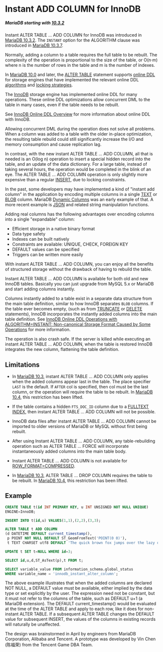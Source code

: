 # Instant ADD COLUMN for InnoDB

##### MariaDB starting with [10.3.2](/kb/en/mariadb-1032-release-notes/)

Instant <a undefined>ALTER TABLE ... ADD COLUMN</a> for InnoDB was introduced in [MariaDB 10.3.2](/kb/en/mariadb-1032-release-notes/). The `INSTANT` option for the <a undefined>ALGORITHM</a> clause was introduced in [MariaDB 10.3.7](/kb/en/mariadb-1037-release-notes/).

Normally, adding a column to a table requires the full table to be rebuilt. The complexity of the operation is proportional to the size of the table, or O(n·m) where n is the number of rows in the table and m is the number of indexes.

In [MariaDB 10.0](/kb/en/what-is-mariadb-100/) and later, the [ALTER TABLE](/sql-statements-structure/sql-statements/data-definition/alter/alter-table) statement supports [online DDL](/kb/en/alter-table/#online-ddl) for storage engines that have implemented the relevant online DDL [algorithms](/kb/en/alter-table/#algorithm) and [locking strategies](/kb/en/alter-table/#lock).

The [InnoDB](/columns-storage-engines-and-plugins/storage-engines/innodb) storage engine has implemented online DDL for many operations. These online DDL optimizations allow concurrent DML to the table in many cases, even if the table needs to be rebuilt.

See [InnoDB Online DDL Overview](/columns-storage-engines-and-plugins/storage-engines/innodb/innodb-online-ddl/innodb-online-ddl-overview) for more information about online DDL with InnoDB.

Allowing concurrent DML during the operation does not solve all problems. When a column was added to a table with the older in-place optimization, the resulting table rebuild could still significantly increase the I/O and memory consumption and cause replication lag.

In contrast, with the new instant <a undefined>ALTER TABLE ... ADD COLUMN</a>, all that is needed is an O(log n) operation to insert a special hidden record into the table, and an update of the data dictionary. For a large table, instead of taking several hours, the operation would be completed in the blink of an eye. The <a undefined>ALTER TABLE ... ADD COLUMN</a> operation is only slightly more expensive than a regular [INSERT](/sql-statements-structure/sql-statements/data-manipulation/inserting-loading-data/insert), due to locking constraints.

In the past, some developers may have implemented a kind of "instant add column" in the application by encoding multiple columns in a single [TEXT](/columns-storage-engines-and-plugins/data-types/string-data-types/text) or [BLOB](/columns-storage-engines-and-plugins/data-types/string-data-types/blob) column. MariaDB [Dynamic Columns](/sql-statements-structure/nosql/dynamic-columns) was an early example of that. A more recent example is [JSON](/built-in-functions/special-functions/json-functions) and related string manipulation functions.

Adding real columns has the following advantages over encoding columns into a single "expandable" column:

- Efficient storage in a native binary format
- Data type safety
- Indexes can be built natively
- Constraints are available: UNIQUE, CHECK, FOREIGN KEY
- DEFAULT values can be specified
- Triggers can be written more easily

With instant <a undefined>ALTER TABLE ... ADD COLUMN</a>, you can enjoy all the benefits of structured storage without the drawback of having to rebuild the table.

Instant <a undefined>ALTER TABLE ... ADD COLUMN</a> is available for both old and new InnoDB tables. Basically you can just upgrade from MySQL 5.x or MariaDB and start adding columns instantly.

Columns instantly added to a table exist in a separate data structure from the main table definition, similar to how InnoDB separates `BLOB` columns.  If the table ever becomes empty, (such as from [TRUNCATE](/built-in-functions/numeric-functions/truncate) or [DELETE](/sql-statements-structure/sql-statements/data-manipulation/changing-deleting-data/delete) statements), InnoDB incorporates the instantly added columns into the main table definition. See [InnoDB Online DDL Operations with ALGORITHM=INSTANT: Non-canonical Storage Format Caused by Some Operations](/kb/en/innodb-online-ddl-operations-with-algorithminstant/#non-canonical-storage-format-caused-by-some-operations) for more information.

The operation is also crash safe. If the server is killed while executing an instant <a undefined>ALTER TABLE ... ADD COLUMN</a>, when the table is restored InnoDB integrates the new column, flattening the table definition.

## Limitations

- In [MariaDB 10.3](/kb/en/what-is-mariadb-103/), instant <a undefined>ALTER TABLE ... ADD COLUMN</a> only applies when the added columns appear last in the table. The place specifier `LAST` is the default. If `AFTER` col is specified, then col must be the last column, or the operation will require the table to be rebuilt. In [MariaDB 10.4](/kb/en/what-is-mariadb-104/), this restriction has been lifted.

- If the table contains a hidden `FTS_DOC_ID` column due to a [FULLTEXT INDEX](/replication/optimization-and-tuning/optimization-and-indexes/full-text-indexes), then instant <a undefined>ALTER TABLE ... ADD COLUMN</a> will not be possible.

- InnoDB data files after instant <a undefined>ALTER TABLE ... ADD COLUMN</a> cannot be imported to older versions of MariaDB or MySQL without first being rebuilt.

- After using Instant <a undefined>ALTER TABLE ... ADD COLUMN</a>, any table-rebuilding operation such as <a undefined>ALTER TABLE … FORCE</a> will incorporate instantaneously added columns into the main table body.

- Instant <a undefined>ALTER TABLE ... ADD COLUMN</a> is not available for [ROW_FORMAT=COMPRESSED](/kb/en/xtradbinnodb-storage-formats/#compressed).

- In [MariaDB 10.3](/kb/en/what-is-mariadb-103/), <a undefined>ALTER TABLE … DROP COLUMN</a> requires the table to be rebuilt. In [MariaDB 10.4](/kb/en/what-is-mariadb-104/), this restriction has been lifted.

## Example

```sql
CREATE TABLE t(id INT PRIMARY KEY, u INT UNSIGNED NOT NULL UNIQUE)
ENGINE=InnoDB;

INSERT INTO t(id,u) VALUES(1,1),(2,2),(3,3);

ALTER TABLE t ADD COLUMN
(d DATETIME DEFAULT current_timestamp(),
 p POINT NOT NULL DEFAULT ST_GeomFromText('POINT(0 0)'),
 t TEXT CHARSET utf8 DEFAULT 'The quick brown fox jumps over the lazy dog');

UPDATE t SET t=NULL WHERE id=3;

SELECT id,u,d,ST_AsText(p),t FROM t;

SELECT variable_value FROM information_schema.global_status
WHERE variable_name = 'innodb_instant_alter_column';
```

The above example illustrates that when the added columns are declared NOT NULL, a DEFAULT value must be available, either implied by the data type or set explicitly by the user. The expression need not be constant, but it must not refer to the columns of the table, such as DEFAULT u+1 (a MariaDB extension). The DEFAULT current_timestamp() would be evaluated at the time of the ALTER TABLE and apply to each row, like it does for non-instant ALTER TABLE. If a subsequent ALTER TABLE changes the DEFAULT value for subsequent INSERT, the values of the columns in existing records will naturally be unaffected.

The design was brainstormed in April by engineers from MariaDB Corporation, Alibaba and Tencent. A prototype was developed by Vin Chen (陈福荣) from the Tencent Game DBA Team.